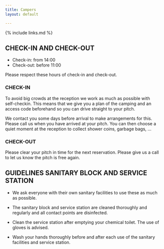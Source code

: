 ```yaml
---
title: Campers
layout: default

---
```


{% include links.md %}

## CHECK-IN AND CHECK-OUT

* Check-in: from 14:00
* Check-out: before 11:00

Please respect these hours of check-in and check-out.

### CHECK-IN

To avoid big crowds at the reception we work as much as possible with self-checkin.
This means that we give you a plan of the camping and an access code beforehand so
you can drive straight to your pitch.

We contact you some days before arrival to make arrangements for this.
Please call us when you have arrived at your pitch. You can then choose a quiet moment
at the reception to collect shower coins, garbage bags, ...

### CHECK-OUT

Please clear your pitch in time for the next reservation.
Please give us a call to let us know the pitch is free again.

## GUIDELINES SANITARY BLOCK AND SERVICE STATION

* We ask everyone with their own sanitary facilities to use these as much as possible.

* The sanitary block and service station are cleaned thoroughly and regularly
and all contact points are disinfected.

* Clean the service station after emptying your chemical toilet. The use of gloves is advised.

* Wash your hands thoroughly before and after each use of the sanitary facilities
and service station.
